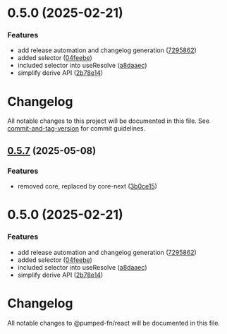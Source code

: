 # 0.5.0 (2025-02-21)


### Features

* add release automation and changelog generation ([7295862](https://github.com/pumped-fn/pumped-fn/commit/7295862e2e07f4fde31b033290c17b997be8fde5))
* added selector ([04feebe](https://github.com/pumped-fn/pumped-fn/commit/04feebef4c032fd6470017cc12e1c214c73c78a7))
* included selector into useResolve ([a8daaec](https://github.com/pumped-fn/pumped-fn/commit/a8daaec0b8c531f889062119dfa88294c2667b91))
* simplify derive API ([2b78e14](https://github.com/pumped-fn/pumped-fn/commit/2b78e14d1f9252dcb30387d16acfd0de07784344))



# Changelog

All notable changes to this project will be documented in this file. See [commit-and-tag-version](https://github.com/absolute-version/commit-and-tag-version) for commit guidelines.

## [0.5.7](https://github.com/pumped-fn/pumped-fn/compare/@pumped-fn/core@0.5.33...@pumped-fn/core@0.5.7) (2025-05-08)


### Features

* removed core, replaced by core-next ([3b0ce15](https://github.com/pumped-fn/pumped-fn/commit/3b0ce15333233f287d5f3b0bcfcd90da85a22271))

# 0.5.0 (2025-02-21)


### Features

* add release automation and changelog generation ([7295862](https://github.com/pumped-fn/pumped-fn/commit/7295862e2e07f4fde31b033290c17b997be8fde5))
* added selector ([04feebe](https://github.com/pumped-fn/pumped-fn/commit/04feebef4c032fd6470017cc12e1c214c73c78a7))
* included selector into useResolve ([a8daaec](https://github.com/pumped-fn/pumped-fn/commit/a8daaec0b8c531f889062119dfa88294c2667b91))
* simplify derive API ([2b78e14](https://github.com/pumped-fn/pumped-fn/commit/2b78e14d1f9252dcb30387d16acfd0de07784344))



# Changelog

All notable changes to @pumped-fn/react will be documented in this file.
